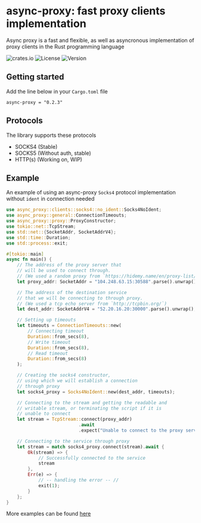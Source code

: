 # async-proxy: fast proxy clients implementation
Async proxy is a fast and flexible, as well as asyncronous implementation of proxy clients in the Rust programming language

![crates.io](https://img.shields.io/crates/v/async-proxy.svg)
![License](https://img.shields.io/github/license/TonyGraim/async-proxy)
![Version](https://img.shields.io/badge/version-v0.2.3-blue)

## Getting started
Add the line below in your `Cargo.toml` file
```
async-proxy = "0.2.3"
```

## Protocols
The library supports these protocols
* SOCKS4 (Stable)
* SOCKS5 (Without auth, stable)
* HTTP(s) (Working on, WIP)


## Example

An example of using an async-proxy `Socks4` protocol implementation without `ident` in connection needed

```rust
use async_proxy::clients::socks4::no_ident::Socks4NoIdent;
use async_proxy::general::ConnectionTimeouts;
use async_proxy::proxy::ProxyConstructor;
use tokio::net::TcpStream;
use std::net::{SocketAddr, SocketAddrV4};
use std::time::Duration;
use std::process::exit;

#[tokio::main]
async fn main() {
    // The address of the proxy server that
    // will be used to connect through.
    // (We used a random proxy from `https://hidemy.name/en/proxy-list/`)
    let proxy_addr: SocketAddr = "104.248.63.15:30588".parse().unwrap();

    // The address of the destination service
    // that we will be connecting to through proxy.
    // (We used a tcp echo server from `http://tcpbin.org/`)
    let dest_addr: SocketAddrV4 = "52.20.16.20:30000".parse().unwrap();

    // Setting up timeouts
    let timeouts = ConnectionTimeouts::new(
        // Connecting timeout
        Duration::from_secs(8),
        // Write timeout
        Duration::from_secs(8),
        // Read timeout
        Duration::from_secs(8)
    );

    // Creating the socks4 constructor,
    // using which we will establish a connection
    // through proxy
    let socks4_proxy = Socks4NoIdent::new(dest_addr, timeouts);

    // Connecting to the stream and getting the readable and
    // writable stream, or terminating the script if it is
    // unable to connect
    let stream = TcpStream::connect(proxy_addr)
                           .await
                           .expect("Unable to connect to the proxy server");

    // Connecting to the service through proxy
    let stream = match socks4_proxy.connect(stream).await {
        Ok(stream) => {
            // Successfully connected to the service
            stream
        },
        Err(e) => {
            // -- handling the error -- //
            exit(1);
        }
    };
}
```

More examples can be found [here](https://github.com/TonyGraim/async-proxy/tree/master/examples)
